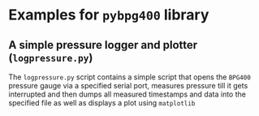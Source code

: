 # Examples for ```pybpg400``` library

## A simple pressure logger and plotter (```logpressure.py```)

The ```logpressure.py``` script contains a simple script that opens
the ```BPG400``` pressure gauge via a specified serial port, measures pressure
till it gets interrupted and then dumps all measured timestamps and
data into the specified file as well as displays a plot using ```matplotlib```

